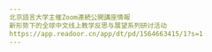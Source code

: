 ```yaml
---
北京語言大学主催Zoom連続公開講座情報
新形势下的全球中文线上教学反思与展望系列研讨活动
https://app.readoor.cn/app/dt/pd/1564663415/1?s=1
---
```

